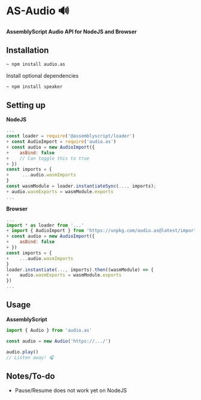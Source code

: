# AS-Audio 🔊
**AssemblyScript Audio API for NodeJS and Browser**

## Installation

```bash
~ npm install audio.as
```
Install optional dependencies
```bash
~ npm install speaker
```

## Setting up

**NodeJS**

```js
...
const loader = require('@assemblyscript/loader')
+ const AudioImport = require('audio.as')
+ const audio = new AudioImport({
+    asBind: false
+    // Can toggle this to true
+ })
const imports = {
+     ...audio.wasmImports
}
const wasmModule = loader.instantiateSync(..., imports);
+ audio.wasmExports = wasmModule.exports
...
```

**Browser**

```js
...
import * as loader from '...'
+ import { AudioImport } from 'https://unpkg.com/audio.as@latest/imports.browser.js'
+ const audio = new AudioImport({
+    asBind: false
+ })
const imports = {
+    ...audio.wasmImports
}
loader.instantiate(..., imports).then((wasmModule) => {
+    audio.wasmExports = wasmModule.exports
})
...
```

## Usage

**AssemblyScript**
```js
import { Audio } from 'audio.as'

const audio = new Audio('https://.../')

audio.play()
// Listen away! 🎧
```

## Notes/To-do
- Pause/Resume does not work yet on NodeJS